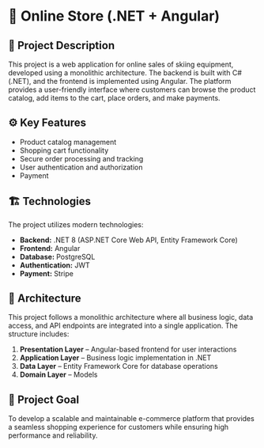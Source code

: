 # 🛒 Online Store (.NET + Angular)

## 📌 Project Description
This project is a web application for online sales of skiing equipment, developed using a monolithic architecture. The backend is built with C# (.NET), and the frontend is implemented using Angular. The platform provides a user-friendly interface where customers can browse the product catalog, add items to the cart, place orders, and make payments.

## ⚙️ Key Features
- Product catalog management
- Shopping cart functionality
- Secure order processing and tracking
- User authentication and authorization
- Payment

## 🏗️ Technologies
The project utilizes modern technologies:
- **Backend:** .NET 8 (ASP.NET Core Web API, Entity Framework Core)
- **Frontend:** Angular
- **Database:** PostgreSQL
- **Authentication:** JWT
- **Payment:** Stripe

## 📂 Architecture
This project follows a monolithic architecture where all business logic, data access, and API endpoints are integrated into a single application. The structure includes:
1. **Presentation Layer** – Angular-based frontend for user interactions
2. **Application Layer** – Business logic implementation in .NET
3. **Data Layer** – Entity Framework Core for database operations
4. **Domain Layer** – Models

## 🎯 Project Goal
To develop a scalable and maintainable e-commerce platform that provides a seamless shopping experience for customers while ensuring high performance and reliability.
